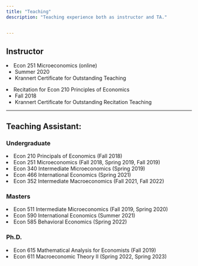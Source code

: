 ```yaml
---
title: "Teaching"
description: "Teaching experience both as instructor and TA."


---
```


## Instructor
<li>Econ 251 Microeconomics (online) 
<ul>
<li> Summer 2020</li>
<li>Krannert Certificate for Outstanding Teaching</li>
</ul>
</li>

<li>Recitation for Econ 210 Principles of Economics
<ul>
<li> Fall 2018</li>
<li>Krannert Certificate for Outstanding Recitation Teaching</li>
</ul>
</li>

---

## Teaching Assistant:
### Undergraduate
<li> Econ 210 Principals of Economics (Fall 2018)</li>
<li> Econ 251 Microeconomics (Fall 2018, Spring 2019, Fall 2019)</li>
<li> Econ 340 Intermediate Microeconomics (Spring 2019)</li>
<li> Econ 466 International Economics (Spring 2021)</li>
<li> Econ 352 Intermediate Macroeconomics (Fall 2021, Fall 2022)</li>

### Masters
<li> Econ 511 Intermediate Microeconomics (Fall 2019, Spring 2020)</li>
<li> Econ 590 International Economics (Summer 2021)</li>
<li> Econ 585 Behavioral Economics (Spring 2022)</li>

### Ph.D.
<li> Econ 615 Mathematical Analysis for Economists (Fall 2019)</li>
<li> Econ 611 Macroeconomic Theory II (Spring 2022, Spring 2023)</li>
